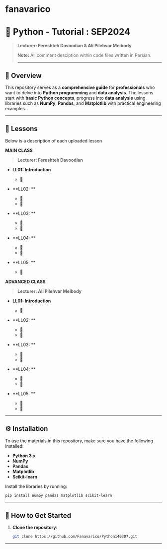 # fanavarico

# 🐍 **Python - Tutorial : SEP2024**
> **Lecturer: Fereshteh Davoodian & Ali Pilehvar Meibody**
>
> 
> **Note:** All comment desciption within code files written in Persian.
>
> ---

## 📝 **Overview**

This repository serves as a **comprehensive guide** for **professionals** who want to delve into **Python programming** and **data analysis**. The lessons start with **basic Python concepts**, progress into **data analysis** using libraries such as **NumPy**, **Pandas**, and **Matplotlib** with practical engineering examples.

---
## 📖 **Lessons**
Below is a description of each uploaded lesson

 **MAIN CLASS**
 > **Lecturer: Fereshteh Davoodian**
- **LL01: Introduction**
  - 🔹 

- **LL02: **
  - 🔹 
  - 🔹 

- **LL03: **
  - 🔹 
  - 🔹 

- **LL04: **
  - 🔹 
  - 🔹

- **LL05: **
  - 🔹





 
 **ADVANCED CLASS**
 > **Lecturer: Ali Pilehvar Meibody**
- **LL01: Introduction**
  - 🔹 

- **LL02: **
  - 🔹 
  - 🔹 

- **LL03: **
  - 🔹 
  - 🔹 

- **LL04: **
  - 🔹 
  - 🔹

- **LL05: **
  - 🔹 
  - 🔹
 
---

## ⚙️ **Installation**

To use the materials in this repository, make sure you have the following installed:

- **Python 3.x**
- **NumPy**
- **Pandas**
- **Matplotlib**
- **Scikit-learn**

Install the libraries by running:

```bash
pip install numpy pandas matplotlib scikit-learn
```
---




## 💾 **How to Get Started**

1. **Clone the repository**:
   ```bash
   git clone https://github.com/Fanavarico/Python140307.git
---
